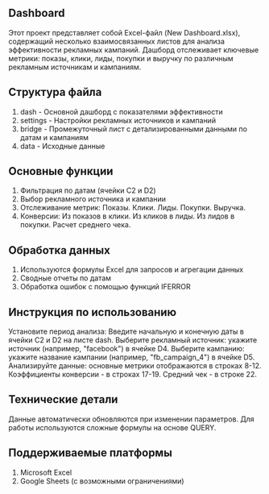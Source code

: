 ## Dashboard

Этот проект представляет собой Excel-файл (New Dashboard.xlsx), содержащий несколько взаимосвязанных листов для анализа эффективности рекламных кампаний. Дашборд отслеживает ключевые метрики: показы, клики, лиды, покупки и выручку по различным рекламным источникам и кампаниям.

## Структура файла
1. dash - Основной дашборд с показателями эффективности
2. settings - Настройки рекламных источников и кампаний
3. bridge - Промежуточный лист с детализированными данными по датам и кампаниям
4. data - Исходные данные

## Основные функции
1. Фильтрация по датам (ячейки C2 и D2)
2. Выбор рекламного источника и кампании
3. Отслеживание метрик:
Показы.
Клики.
Лиды.
Покупки.
Выручка.
4. Конверсии:
Из показов в клики.
Из кликов в лиды.
Из лидов в покупки.
Расчет среднего чека.

## Обработка данных
1. Используются формулы Excel для запросов и агрегации данных
2. Сводные отчеты по датам
3. Обработка ошибок с помощью функций IFERROR

## Инструкция по использованию
Установите период анализа:
Введите начальную и конечную даты в ячейки C2 и D2 на листе dash.
Выберите рекламный источник: укажите источник (например, "facebook") в ячейке D4.
Выберите кампанию: укажите название кампании (например, "fb_campaign_4") в ячейке D5.
Анализируйте данные: основные метрики отображаются в строках 8-12.
Коэффициенты конверсии - в строках 17-19.
Средний чек - в строке 22.

## Технические детали
Данные автоматически обновляются при изменении параметров.
Для работы используются сложные формулы на основе QUERY.
## Поддерживаемые платформы
1. Microsoft Excel
2. Google Sheets (с возможными ограничениями)

